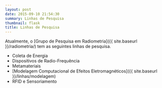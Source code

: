 ```yaml
---
layout: post
date: 2015-09-10 21:54:30
summary: Linhas de Pesquisa
thumbnail: flask
title: Linhas de Pesquisa
---
```


Atualmente, o [Grupo de Pesquisa em Radiometria]({{ site.baseurl }}/radiometria/) tem as seguintes linhas de pesquisa.

* Coleta de Energia
* Dispositivos de Radio-Frequência
* Metamateriais
* [Modelagem Computacional de Efeitos Eletromagnéticos]({{ site.baseurl }}/linhas/modelagem)
* RFID e Sensoriamento
